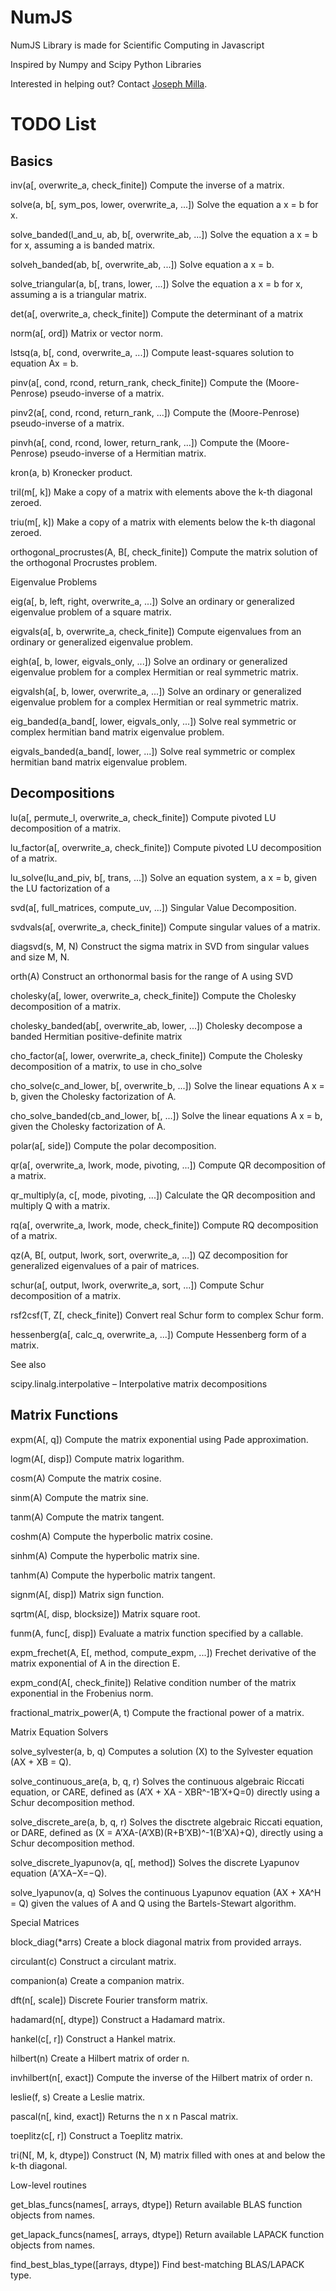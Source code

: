 # NumJS
NumJS Library is made for Scientific Computing in Javascript

Inspired by Numpy and Scipy Python Libraries

Interested in helping out? Contact [Joseph Milla](hello@josephmilla.com).

# TODO List

## Basics

inv(a[, overwrite_a, check_finite])	Compute the inverse of a matrix.

solve(a, b[, sym_pos, lower, overwrite_a, ...])	Solve the equation a x = b for x.

solve_banded(l_and_u, ab, b[, overwrite_ab, ...])	Solve the equation a x = b for x, assuming a is banded matrix.

solveh_banded(ab, b[, overwrite_ab, ...])	Solve equation a x = b.

solve_triangular(a, b[, trans, lower, ...])	Solve the equation a x = b for x, assuming a is a triangular matrix.

det(a[, overwrite_a, check_finite])	Compute the determinant of a matrix

norm(a[, ord])	Matrix or vector norm.

lstsq(a, b[, cond, overwrite_a, ...])	Compute least-squares solution to equation Ax = b.

pinv(a[, cond, rcond, return_rank, check_finite])	Compute the (Moore-Penrose) pseudo-inverse of a matrix.

pinv2(a[, cond, rcond, return_rank, ...])	Compute the (Moore-Penrose) pseudo-inverse of a matrix.

pinvh(a[, cond, rcond, lower, return_rank, ...])	Compute the (Moore-Penrose) pseudo-inverse of a Hermitian matrix.

kron(a, b)	Kronecker product.

tril(m[, k])	Make a copy of a matrix with elements above the k-th diagonal zeroed.

triu(m[, k])	Make a copy of a matrix with elements below the k-th diagonal zeroed.

orthogonal_procrustes(A, B[, check_finite])	Compute the matrix solution of the orthogonal Procrustes problem.

Eigenvalue Problems

eig(a[, b, left, right, overwrite_a, ...])	Solve an ordinary or generalized eigenvalue problem of a square matrix.

eigvals(a[, b, overwrite_a, check_finite])	Compute eigenvalues from an ordinary or generalized eigenvalue problem.

eigh(a[, b, lower, eigvals_only, ...])	Solve an ordinary or generalized eigenvalue problem for a complex Hermitian or real symmetric matrix.

eigvalsh(a[, b, lower, overwrite_a, ...])	Solve an ordinary or generalized eigenvalue problem for a complex Hermitian or real symmetric matrix.

eig_banded(a_band[, lower, eigvals_only, ...])	Solve real symmetric or complex hermitian band matrix eigenvalue problem.

eigvals_banded(a_band[, lower, ...])	Solve real symmetric or complex hermitian band matrix eigenvalue problem.



## Decompositions

lu(a[, permute_l, overwrite_a, check_finite])	Compute pivoted LU decomposition of a matrix.

lu_factor(a[, overwrite_a, check_finite])	Compute pivoted LU decomposition of a matrix.

lu_solve(lu_and_piv, b[, trans, ...])	Solve an equation system, a x = b, given the LU factorization of a

svd(a[, full_matrices, compute_uv, ...])	Singular Value Decomposition.

svdvals(a[, overwrite_a, check_finite])	Compute singular values of a matrix.

diagsvd(s, M, N)	Construct the sigma matrix in SVD from singular values and size M, N.

orth(A)	Construct an orthonormal basis for the range of A using SVD

cholesky(a[, lower, overwrite_a, check_finite])	Compute the Cholesky decomposition of a matrix.

cholesky_banded(ab[, overwrite_ab, lower, ...])	Cholesky decompose a banded Hermitian positive-definite matrix

cho_factor(a[, lower, overwrite_a, check_finite])	Compute the Cholesky decomposition of a matrix, to use in cho_solve

cho_solve(c_and_lower, b[, overwrite_b, ...])	Solve the linear equations A x = b, given the Cholesky factorization of A.

cho_solve_banded(cb_and_lower, b[, ...])	Solve the linear equations A x = b, given the Cholesky factorization of A.

polar(a[, side])	Compute the polar decomposition.

qr(a[, overwrite_a, lwork, mode, pivoting, ...])	Compute QR decomposition of a matrix.

qr_multiply(a, c[, mode, pivoting, ...])	Calculate the QR decomposition and multiply Q with a matrix.

rq(a[, overwrite_a, lwork, mode, check_finite])	Compute RQ decomposition of a matrix.

qz(A, B[, output, lwork, sort, overwrite_a, ...])	QZ decomposition for generalized eigenvalues of a pair of matrices.

schur(a[, output, lwork, overwrite_a, sort, ...])	Compute Schur decomposition of a matrix.

rsf2csf(T, Z[, check_finite])	Convert real Schur form to complex Schur form.

hessenberg(a[, calc_q, overwrite_a, ...])	Compute Hessenberg form of a matrix.

See also

scipy.linalg.interpolative – Interpolative matrix decompositions



## Matrix Functions

expm(A[, q])	Compute the matrix exponential using Pade approximation.

logm(A[, disp])	Compute matrix logarithm.

cosm(A)	Compute the matrix cosine.

sinm(A)	Compute the matrix sine.

tanm(A)	Compute the matrix tangent.

coshm(A)	Compute the hyperbolic matrix cosine.

sinhm(A)	Compute the hyperbolic matrix sine.

tanhm(A)	Compute the hyperbolic matrix tangent.

signm(A[, disp])	Matrix sign function.

sqrtm(A[, disp, blocksize])	Matrix square root.

funm(A, func[, disp])	Evaluate a matrix function specified by a callable.

expm_frechet(A, E[, method, compute_expm, ...])	Frechet derivative of the matrix exponential of A in the direction E.

expm_cond(A[, check_finite])	Relative condition number of the matrix exponential in the Frobenius norm.

fractional_matrix_power(A, t)	Compute the fractional power of a matrix.

Matrix Equation Solvers

solve_sylvester(a, b, q)	Computes a solution (X) to the Sylvester equation (AX + XB = Q).

solve_continuous_are(a, b, q, r)	Solves the continuous algebraic Riccati equation, or CARE, defined as (A’X + XA - XBR^-1B’X+Q=0) directly using a Schur decomposition method.

solve_discrete_are(a, b, q, r)	Solves the disctrete algebraic Riccati equation, or DARE, defined as (X = A’XA-(A’XB)(R+B’XB)^-1(B’XA)+Q), directly using a Schur decomposition method.

solve_discrete_lyapunov(a, q[, method])	Solves the discrete Lyapunov equation (A′XA−X=−Q).

solve_lyapunov(a, q)	Solves the continuous Lyapunov equation (AX + XA^H = Q) given the values of A and Q using the Bartels-Stewart algorithm.

Special Matrices

block_diag(*arrs)	Create a block diagonal matrix from provided arrays.

circulant(c)	Construct a circulant matrix.

companion(a)	Create a companion matrix.

dft(n[, scale])	Discrete Fourier transform matrix.

hadamard(n[, dtype])	Construct a Hadamard matrix.

hankel(c[, r])	Construct a Hankel matrix.

hilbert(n)	Create a Hilbert matrix of order n.

invhilbert(n[, exact])	Compute the inverse of the Hilbert matrix of order n.

leslie(f, s)	Create a Leslie matrix.

pascal(n[, kind, exact])	Returns the n x n Pascal matrix.

toeplitz(c[, r])	Construct a Toeplitz matrix.

tri(N[, M, k, dtype])	Construct (N, M) matrix filled with ones at and below the k-th diagonal.

Low-level routines

get_blas_funcs(names[, arrays, dtype])	Return available BLAS function objects from names.

get_lapack_funcs(names[, arrays, dtype])	Return available LAPACK function objects from names.

find_best_blas_type([arrays, dtype])	Find best-matching BLAS/LAPACK type.
